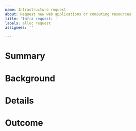 ```yaml
---
name: Infrastructure request
about: Request new web applications or computing resources
title: 'Infra request: '
labels: alloc request
assignees: ''

---
```


# Summary

<!-- Replace this line with a **one-sentence summary** of what you are requesting. -->


# Background

<!-- Replace this line with 2-5 sentences to help us understand this request. This helps us understand the "why" of your request. Explain what it is you are requesting, what its intended use is, and/or why it is useful. -->


# Details

<!-- Replace this line with 2-5 sentences on what work is necessary for your request. This helps us understand the "how" of your request. Explain specific details like hardware resources, software versions, or other info for the reviewer. -->


# Outcome

<!-- Replace this line with a **one-sentence summary** of the expected outcome or impact if this request is completed. -->
